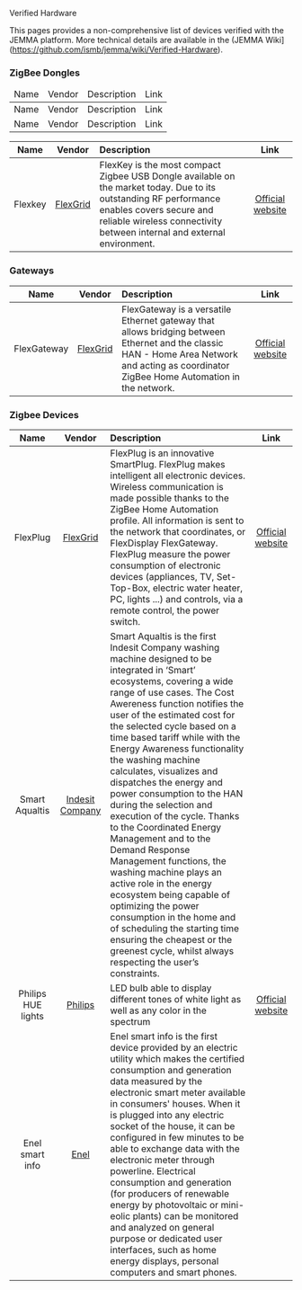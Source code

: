 Verified Hardware
<!-- Remember: the first line always goes with the title-->
<!-- Please use h3 headers (###) inside these files -->

This pages provides a non-comprehensive list of devices verified with the JEMMA platform.
More technical details are available in the (JEMMA Wiki](https://github.com/ismb/jemma/wiki/Verified-Hardware).

### ZigBee Dongles

<table class="hwtable">
<thead class="hwtable">
	<tr>
		<td >Name</td>
		<td>Vendor</td>
		<td>Description</td>
		<td>Link</td>
	</tr>
</thead>
<tbody>
	<tr>
		<td >Name</td>
		<td>Vendor</td>
		<td>Description</td>
		<td>Link</td>
	</tr>
	<tr>
		<td >Name</td>
		<td>Vendor</td>
		<td>Description</td>
		<td>Link</td>
	</tr>
</tbody>
</table>



| Name | Vendor | Description | Link |
| :---:|:------:|:------------|:----:|
| Flexkey | [FlexGrid](http://www.flexgrid.it/home_eng.html) | FlexKey is the most compact Zigbee USB Dongle available on the market today. Due to its outstanding RF performance enables covers secure and reliable wireless connectivity between internal and external environment.  | [Official website](http://www.flexgrid.it/eng/prodotti/flexkey.html) |

### Gateways
| Name | Vendor | Description | Link |
| :---:|:------:|:------------|:----:|
| FlexGateway | [FlexGrid](http://www.flexgrid.it/home_eng.html) | FlexGateway is a versatile Ethernet gateway that allows bridging between Ethernet and the classic HAN - Home Area Network and acting as coordinator ZigBee Home Automation in the network.   | [Official website](http://www.flexgrid.it/eng/prodotti/flexgateway.html) |


### Zigbee Devices

| Name | Vendor | Description | Link |
| :---:|:------:|:------------|:----:|
| FlexPlug | [FlexGrid](http://www.flexgrid.it/home_eng.html) |  FlexPlug is an innovative SmartPlug. FlexPlug makes intelligent all electronic devices. Wireless communication is made possible thanks to the ZigBee Home Automation profile. All information is sent to the network that coordinates, or FlexDisplay FlexGateway. FlexPlug measure the power consumption of electronic devices (appliances, TV, Set-Top-Box, electric water heater, PC, lights ...) and controls, via a remote control, the power switch. | [Official website](http://www.flexgrid.it/eng/prodotti/flexplug.html) |
| Smart Aqualtis | [Indesit Company](http://www.indesitcompany.com/) | Smart Aqualtis is the first Indesit Company washing machine designed to be integrated in ‘Smart’ ecosystems, covering a wide range of use cases. The Cost Awereness function notifies the user of the estimated cost for the selected cycle based on a time based tariff while with the Energy Awareness functionality the washing machine calculates, visualizes and dispatches the energy and power consumption to the HAN during the selection and execution of the cycle. Thanks to the Coordinated Energy Management and to the Demand Response Management functions, the washing machine plays an active role in the energy ecosystem being capable of optimizing the power consumption in the home and of scheduling the starting time ensuring the cheapest or the greenest cycle, whilst always respecting the user’s constraints. |
| Philips HUE lights | [Philips](http://www.philips.com) | LED bulb able to display different tones of white light as well as any color in the spectrum  | [Official website](https://www.meethue.com/en-US) |
| Enel smart info | [Enel](http://www.enel.it) | Enel smart info is the first device provided by an electric utility which makes the certified consumption and generation data measured by the electronic smart meter available in consumers' houses. When it is plugged into any electric socket of the house, it can be configured in few minutes to be able to exchange data with the electronic meter through powerline. Electrical consumption and generation (for producers of renewable energy by photovoltaic or mini-eolic plants) can be monitored and analyzed on general purpose or dedicated user interfaces, such as home energy displays, personal computers and smart phones.|

